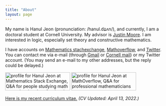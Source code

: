 ```yaml
---
title: "About"
layout: page
---
```


My name is Hanul Jeon (pronunciation: /hanul.dʑʌn/), and currently, I am a doctoral student at Cornell University. My advisor is [Justin Moore](https://pi.math.cornell.edu/~justin/). I am interested in logic, especially set theory and constructive mathematics.

I have accounts on [Mathematics stachexchange](https://math.stackexchange.com/users/53976), [Mathoverflow](https://mathoverflow.net/users/48041), and [Twitter](https://twitter.com/hanuljeon95). You can contact me via e-mail (through [Gmail](mailto:hanuljeon95@gmail.com) or [Cornell mail](mailto:hj344@cornell.edu)) or my Twitter account. (You may send an e-mail to my other addresses, but the reply could be delayed.)

<a href="https://math.stackexchange.com/users/53976/hanul-jeon"><img src="https://math.stackexchange.com/users/flair/53976.png" width="208" height="58" alt="profile for Hanul Jeon at Mathematics Stack Exchange, Q&amp;A for people studying math at any level and professionals in related fields" title="profile for Hanul Jeon at Mathematics Stack Exchange, Q&amp;A for people studying math at any level and professionals in related fields"></a>
<a href="https://mathoverflow.net/users/48041/hanul-jeon"><img src="https://mathoverflow.net/users/flair/48041.png" width="208" height="58" alt="profile for Hanul Jeon at MathOverflow, Q&amp;A for professional mathematicians" title="profile for Hanul Jeon at MathOverflow, Q&amp;A for professional mathematicians"></a>

<a href="files/CV.pdf" target="_blank">Here is my recent curriculum vitae.</a> *(CV Updated: April 13, 2022.)*